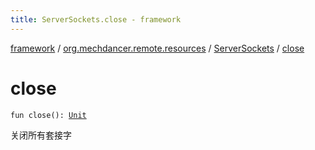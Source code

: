 ```yaml
---
title: ServerSockets.close - framework
---
```


[framework](../../index.html) / [org.mechdancer.remote.resources](../index.html) / [ServerSockets](index.html) / [close](./close.html)

# close

`fun close(): `[`Unit`](https://kotlinlang.org/api/latest/jvm/stdlib/kotlin/-unit/index.html)

关闭所有套接字

